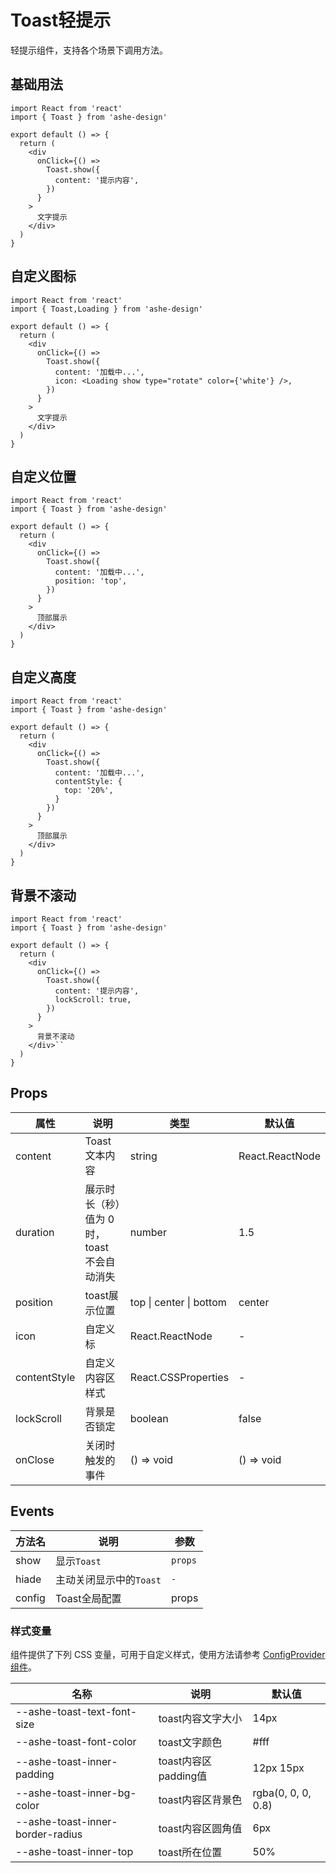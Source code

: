 # Toast轻提示

轻提示组件，支持各个场景下调用方法。

## 基础用法

```tsx
import React from 'react'
import { Toast } from 'ashe-design'

export default () => {
  return (
    <div
      onClick={() =>
        Toast.show({
          content: '提示内容',
        })
      }
    >
      文字提示
    </div>
  )
}
```

## 自定义图标
```tsx
import React from 'react'
import { Toast,Loading } from 'ashe-design'

export default () => {
  return (
    <div
      onClick={() =>
        Toast.show({
          content: '加载中...',
          icon: <Loading show type="rotate" color={'white'} />,
        })
      }
    >
      文字提示
    </div>
  )
}
```

## 自定义位置
```tsx
import React from 'react'
import { Toast } from 'ashe-design'

export default () => {
  return (
    <div
      onClick={() =>
        Toast.show({
          content: '加载中...', 
          position: 'top',
        })
      }
    >
      顶部展示
    </div>
  )
}
```


## 自定义高度
```tsx
import React from 'react'
import { Toast } from 'ashe-design'

export default () => {
  return (
    <div
      onClick={() =>
        Toast.show({
          content: '加载中...',
          contentStyle: {
            top: '20%',
          }
        })
      }
    >
      顶部展示
    </div>
  )
}
```
## 背景不滚动
```tsx
import React from 'react'
import { Toast } from 'ashe-design'

export default () => {
  return (
    <div
      onClick={() =>
        Toast.show({
          content: '提示内容',
          lockScroll: true,
        })
      }
    >
      背景不滚动
    </div>``
  )
}
```



## Props

| 属性 | 说明 | 类型                                                             | 默认值             |
| --- | --- |----------------------------------------------------------------|-----------------|
| content | Toast文本内容 | string | React.ReactNode | - |
| duration | 展示时长（秒）值为 0 时，toast 不会自动消失 | number                                                       | 1.5             |
| position | toast展示位置 | top \| center \| bottom                                  | center          |
| icon | 自定义标 | React.ReactNode | -               |
| contentStyle | 自定义内容区样式 | React.CSSProperties                                          | -               |
| lockScroll | 背景是否锁定 | boolean                                                      | false           |
| onClose | 关闭时触发的事件 | () => void                                                   | () => void      |

## Events

| 方法名    | 说明        | 参数  |
|--------|-----------|-----|
| show   | 显示`Toast` | `props` |
| hiade  | 主动关闭显示中的`Toast` | `-` |
| config | Toast全局配置 | props    |



### 样式变量

组件提供了下列 CSS 变量，可用于自定义样式，使用方法请参考 [ConfigProvider 组件](#/zh-CN/component/configprovider)。

| 名称 | 说明                 | 默认值       |
| --- |--------------------|-----------|
| --ashe-toast-text-font-size | toast内容文字大小      | 14px      |
| --ashe-toast-font-color | toast文字颜色        | #fff      |
| --ashe-toast-inner-padding | toast内容区padding值 | 12px 15px |
| --ashe-toast-inner-bg-color | toast内容区背景色      | rgba(0, 0, 0, 0.8)    |
| --ashe-toast-inner-border-radius | toast内容区圆角值      | 6px       |
|  --ashe-toast-inner-top | toast所在位置        | 50%       |

